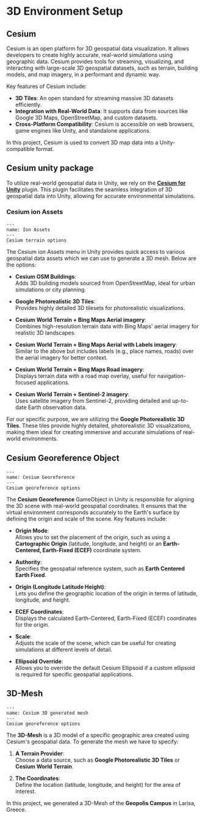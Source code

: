 # 3D Environment Setup

## Cesium

Cesium is an open platform for 3D geospatial data visualization. It allows developers to create highly accurate, real-world simulations using geographic data. Cesium provides tools for streaming, visualizing, and interacting with large-scale 3D geospatial datasets, such as terrain, building models, and map imagery, in a performant and dynamic way.

Key features of Cesium include:  
- **3D Tiles**: An open standard for streaming massive 3D datasets efficiently.  
- **Integration with Real-World Data**: It supports data from sources like Google 3D Maps, OpenStreetMap, and custom datasets.  
- **Cross-Platform Compatibility**: Cesium is accessible on web browsers, game engines like Unity, and standalone applications.   

In this project, Cesium is used to convert 3D map data into a Unity-compatible format.

## Cesium unity package

To utilize real-world geospatial data in Unity, we rely on the [**Cesium for Unity**](https://cesium.com/platform/cesium-for-unity/) plugin. This plugin facilitates the seamless integration of 3D geospatial data into Unity, allowing for accurate environmental simulations.

### Cesium ion Assets

```{figure} ../Images/cesium-ion-assets.png
---
name: Ion Assets
---
Cesium terrain options
```

The Cesium ion Assets menu in Unity provides quick access to various geospatial data assets which we can use to generate a 3D mesh. Below are the options:

- **Cesium OSM Buildings**:  
  Adds 3D building models sourced from OpenStreetMap, ideal for urban simulations or city planning.

- **Google Photorealistic 3D Tiles**:  
  Provides highly detailed 3D tilesets for photorealistic visualizations.

- **Cesium World Terrain + Bing Maps Aerial imagery**:  
  Combines high-resolution terrain data with Bing Maps' aerial imagery for realistic 3D landscapes.

- **Cesium World Terrain + Bing Maps Aerial with Labels imagery**:  
  Similar to the above but includes labels (e.g., place names, roads) over the aerial imagery for better context.

- **Cesium World Terrain + Bing Maps Road imagery**:  
  Displays terrain data with a road map overlay, useful for navigation-focused applications.

- **Cesium World Terrain + Sentinel-2 imagery**:  
  Uses satellite imagery from Sentinel-2, providing detailed and up-to-date Earth observation data.

For our specific purpose, we are utilizing the **Google Photorealistic 3D Tiles**. These tiles provide highly detailed, photorealistic 3D visualizations, making them ideal for creating immersive and accurate simulations of real-world environments.

## Cesium Georeference Object

```{figure} ../Images/cesium-georeference.png
---
name: Cesium Georeference
---
Cesium georeference options
```

The **Cesium Georeference** GameObject in Unity is responsible for aligning the 3D scene with real-world geospatial coordinates. It ensures that the virtual environment corresponds accurately to the Earth's surface by defining the origin and scale of the scene. Key features include:

- **Origin Mode**:  
  Allows you to set the placement of the origin, such as using a **Cartographic Origin** (latitude, longitude, and height) or an **Earth-Centered, Earth-Fixed (ECEF)** coordinate system.

- **Authority**:  
  Specifies the geospatial reference system, such as **Earth Centered Earth Fixed**.

- **Origin (Longitude Latitude Height)**:  
  Lets you define the geographic location of the origin in terms of latitude, longitude, and height.

- **ECEF Coordinates**:  
  Displays the calculated Earth-Centered, Earth-Fixed (ECEF) coordinates for the origin.

- **Scale**:  
  Adjusts the scale of the scene, which can be useful for creating simulations at different levels of detail.

- **Ellipsoid Override**:  
  Allows you to override the default Cesium Ellipsoid if a custom ellipsoid is required for specific geospatial applications.

## 3D-Mesh

```{figure} ../Images/campus.png
---
name: Cesium 3D generated mesh
---
Cesium georeference options
```

The **3D-Mesh** is a 3D model of a specific geographic area created using Cesium's geospatial data. To generate the mesh we have to specify:

1. **A Terrain Provider**:  
   Choose a data source, such as **Google Photorealistic 3D Tiles** or **Cesium World Terrain**.

2. **The Coordinates**:  
   Define the location (latitude, longitude, and height) for the area of interest.


In this project, we generated a 3D-Mesh of the **Geopolis Campus** in Larisa, Greece. 


